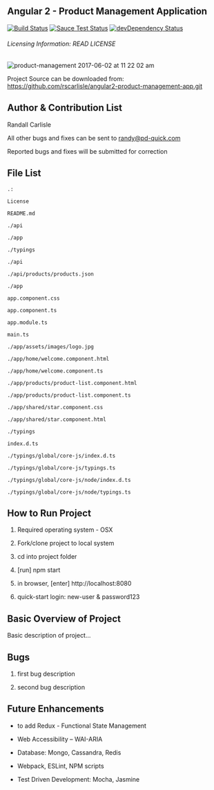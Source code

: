 **Angular 2 - Product Management Application**
---------------

[![Build Status](https://travis-ci.org/topheman/vanilla-es6-jspm.svg?branch=master)](https://travis-ci.org/topheman/vanilla-es6-jspm)
[![Sauce Test Status](https://saucelabs.com/buildstatus/vanilla-es6-jspm)](https://saucelabs.com/u/vanilla-es6-jspm)
[![devDependency Status](https://david-dm.org/topheman/vanilla-es6-jspm/dev-status.svg)](https://david-dm.org/topheman/vanilla-es6-jspm#info=devDependencies)

###### Licensing Information: READ LICENSE

![product-management 2017-06-02 at 11 22 02 am](https://cloud.githubusercontent.com/assets/6508354/26739298/1f9ec994-4786-11e7-8575-229ae27c9867.png)

Project Source can be downloaded from: https://github.com/rscarlisle/angular2-product-management-app.git

**Author & Contribution List**
---------------

Randall Carlisle

All other bugs and fixes can be sent to randy@pd-quick.com

Reported bugs and fixes will be submitted for correction

**File List**
-----------
```
.:

License

README.md

./api

./app

./typings
```

```
./api

./api/products/products.json
```

```
./app

app.component.css

app.component.ts

app.module.ts

main.ts

./app/assets/images/logo.jpg

./app/home/welcome.component.html

./app/home/welcome.component.ts

./app/products/product-list.component.html

./app/products/product-list.component.ts

./app/shared/star.component.css

./app/shared/star.component.html
```

```
./typings

index.d.ts

./typings/global/core-js/index.d.ts

./typings/global/core-js/typings.ts

./typings/global/core-js/node/index.d.ts

./typings/global/core-js/node/typings.ts
```
**How to Run Project**
----------------------
1. Required operating system - OSX

2. Fork/clone project to local system

3. cd into project folder

4. [run] npm start

5. in browser, [enter] http://localhost:8080

6. quick-start login: new-user & password123



**Basic Overview of Project**
----------------------
Basic description of project...



**Bugs**
----------------------
1. first bug description

2. second bug description



**Future Enhancements**
----------------------
* to add Redux - Functional State Management

* Web Accessibility – WAI-ARIA

* Database: Mongo, Cassandra, Redis

* Webpack, ESLint, NPM scripts

* Test Driven Development: Mocha, Jasmine
